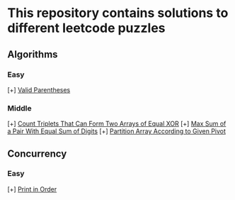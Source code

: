 # This repository contains solutions to different leetcode puzzles

## Algorithms

### Easy
[+] [Valid Parentheses](./algorithms/src/main/java/tasks/ValidParentheses.java)

### Middle
[+] [Count Triplets That Can Form Two Arrays of Equal XOR](./algorithms/src/main/java/tasks/CountTriplets.java)
[+] [Max Sum of a Pair With Equal Sum of Digits](./algorithms/src/main/java/tasks/MaxSumOfAPair.java)
[+] [Partition Array According to Given Pivot](./algorithms/src/main/java/tasks/PartitionArrayByPivot.java)

## Concurrency 

### Easy
[+] [Print in Order](./concurrency/src/tasks/PrintInOrder.java)
